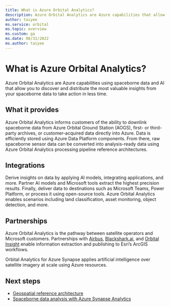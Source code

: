 ```yaml
---
title: What is Azure Orbital Analytics?
description: Azure Orbital Analytics are Azure capabilities that allow you to discover and distribute the most valuable insights from your spaceborne data.
author: taiyee
ms.service: orbital
ms.topic: overview
ms.custom: ga
ms.date: 08/31/2022
ms.author: taiyee
---
```


# What is Azure Orbital Analytics?

Azure Orbital Analytics are Azure capabilities using spaceborne data and AI that allow you to discover and distribute the most valuable insights from your spaceborne data to take action in less time.

## What it provides

Azure Orbital Analytics informs customers of the ability to downlink spaceborne data from Azure Orbital Ground Station (AOGS), first- or third-party archives, or customer-acquired data directly into Azure. Data is efficiently stored using Azure Data Platform components. From there, raw spaceborne sensor data can be converted into analysis-ready data using Azure Orbital Analytics processing pipeline reference architectures.

## Integrations

Derive insights on data by applying AI models, integrating applications, and more. Partner AI models and Microsoft tools extract the highest precision results. Finally, deliver data to destinations such as Microsoft Teams, Power Platform, or process it using open-source tools. Azure Orbital Analytics enables scenarios including land classification, asset monitoring, object detection, and more.

## Partnerships

Azure Orbital Analytics is the pathway between satellite operators and Microsoft customers. Partnerships with [Airbus](https://www.airbus.com/en), [Blackshark.ai](https://blackshark.ai/technology/), and [Orbital Insight](https://orbitalinsight.com/) enable information extraction and publishing to Esri’s ArcGIS workflows. 

Orbital Analytics for Azure Synapse applies artificial intelligence over satellite imagery at scale using Azure resources.

## Next steps

- [Geospatial reference architecture](./geospatial-reference-architecture.md)
- [Spaceborne data analysis with Azure Synapse Analytics](/azure/architecture/industries/aerospace/geospatial-processing-analytics)
